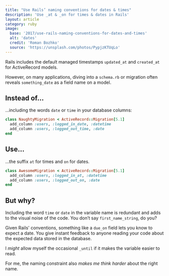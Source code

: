 ```yaml
---
title: "Use Rails’ naming conventions for dates & times"
description: 'Use _at & _on for times & dates in Rails'
layout: article
category: ruby
image:
  base: '2017/use-rails-naming-conventions-for-dates-and-times'
  alt: 'dates'
  credit: 'Roman Bozhko'
  source: 'https://unsplash.com/photos/PypjzKTUqLo'
---
```


Rails includes the default managed timestamps `updated_at` and `created_at` for ActiveRecord models.

However, on many applications, diving into a `schema.rb` or migration often reveals `something_date` as a field name on a model.


## Instead of…

…including the words `date` or `time` in your database columns:

```ruby
class NaughtyMigration < ActiveRecord::Migration[5.1]
  add_column :users, :logged_in_date, :datetime
  add_column :users, :logged_out_time, :date
end
```


## Use…

…the suffix `at` for times and `on` for dates.

```ruby
class AwesomeMigration < ActiveRecord::Migration[5.1]
  add_column :users, :logged_in_at, :datetime
  add_column :users, :logged_out_on, :date
end
```


## But why?

Including the word `time` or `date` in the variable name is redundant and adds to the visual noise of the code. You don’t say `first_name_string`, do you?

Given Rails' conventions, something like a `due_on` field lets you know to expect a date. You give instant feedback to anyone reading your code about the expected data stored in the database.

I _might_ allow myself the occasional `_until` if it makes the variable easier to read.

For me, the naming constraint also _makes me think harder_ about the right name.

